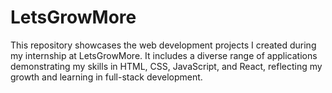 # LetsGrowMore
This repository showcases the web development projects I created during my internship at LetsGrowMore. It includes a diverse range of applications demonstrating my skills in HTML, CSS, JavaScript, and React, reflecting my growth and learning in full-stack development.
